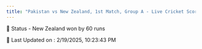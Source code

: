 ```yaml
---
title: "Pakistan vs New Zealand, 1st Match, Group A - Live Cricket Score"
---
```


📑 Status - New Zealand won by 60 runs

📝 Last Updated on : 2/19/2025, 10:23:43 PM  

